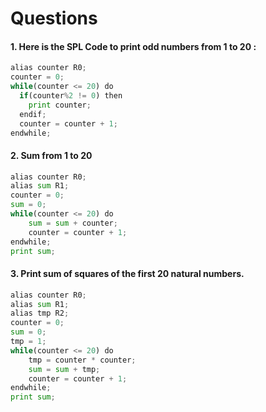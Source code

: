 # Questions
#### 1. Here is the SPL Code to print odd numbers from 1 to 20 :
```python
alias counter R0;
counter = 0;
while(counter <= 20) do
  if(counter%2 != 0) then
    print counter;
  endif;
  counter = counter + 1;
endwhile;
```

#### 2. Sum from 1 to 20
```python
alias counter R0;
alias sum R1;
counter = 0;
sum = 0;
while(counter <= 20) do
	sum = sum + counter;
	counter = counter + 1;
endwhile;
print sum;
```

#### 3. Print sum of squares of the first 20 natural numbers.
```python
alias counter R0;
alias sum R1;
alias tmp R2;
counter = 0;
sum = 0;
tmp = 1;
while(counter <= 20) do
	tmp = counter * counter;	
	sum = sum + tmp;
	counter = counter + 1;
endwhile;
print sum;
```